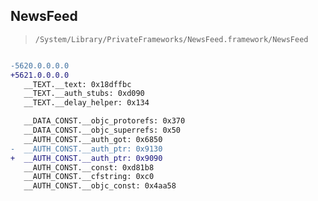 ## NewsFeed

> `/System/Library/PrivateFrameworks/NewsFeed.framework/NewsFeed`

```diff

-5620.0.0.0.0
+5621.0.0.0.0
   __TEXT.__text: 0x18dffbc
   __TEXT.__auth_stubs: 0xd090
   __TEXT.__delay_helper: 0x134

   __DATA_CONST.__objc_protorefs: 0x370
   __DATA_CONST.__objc_superrefs: 0x50
   __AUTH_CONST.__auth_got: 0x6850
-  __AUTH_CONST.__auth_ptr: 0x9130
+  __AUTH_CONST.__auth_ptr: 0x9090
   __AUTH_CONST.__const: 0xd81b8
   __AUTH_CONST.__cfstring: 0xc0
   __AUTH_CONST.__objc_const: 0x4aa58

```
